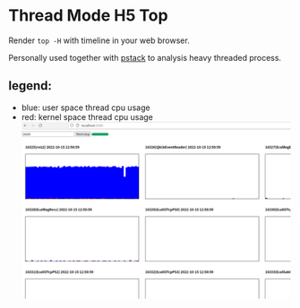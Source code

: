 # Thread Mode H5 Top
Render `top -H` with timeline in your web browser. 

Personally used together with [pstack](https://github.com/peadar/pstack) to analysis heavy threaded
process.

## legend:
* blue: user space thread cpu usage
* red:  kernel space thread cpu usage
![image](screenshot.png)
